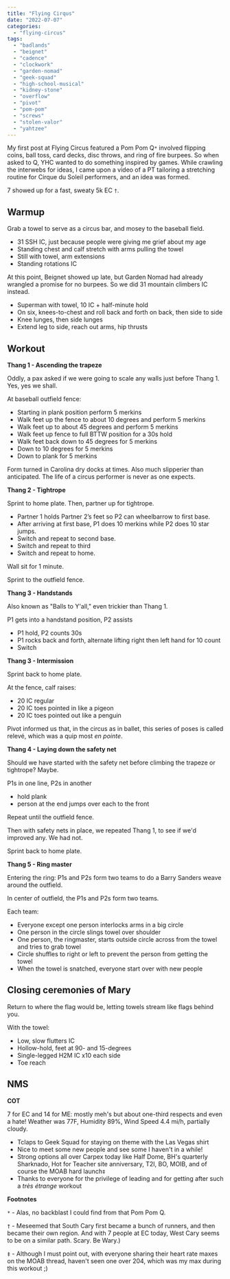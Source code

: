 ```yaml
---
title: "Flying Cirqus"
date: "2022-07-07"
categories: 
  - "flying-circus"
tags: 
  - "badlands"
  - "beignet"
  - "cadence"
  - "clockwork"
  - "garden-nomad"
  - "geek-squad"
  - "high-school-musical"
  - "kidney-stone"
  - "overflow"
  - "pivot"
  - "pom-pom"
  - "screws"
  - "stolen-valor"
  - "yahtzee"
---
```


My first post at Flying Circus featured a Pom Pom Q`*` involved flipping coins, ball toss, card decks, disc throws, and ring of fire burpees. So when asked to Q, YHC wanted to do something inspired by games. While crawling the interwebs for ideas, I came upon a video of a PT tailoring a stretching routine for Cirque du Soleil performers, and an idea was formed.

7 showed up for a fast, sweaty 5k EC `†`.

## Warmup

Grab a towel to serve as a circus bar, and mosey to the baseball field.

- 31 SSH IC, just because people were giving me grief about my age
- Standing chest and calf stretch with arms pulling the towel
- Still with towel, arm extensions
- Standing rotations IC

At this point, Beignet showed up late, but Garden Nomad had already wrangled a promise for no burpees. So we did 31 mountain climbers IC instead.

- Superman with towel, 10 IC + half-minute hold
- On six, knees-to-chest and roll back and forth on back, then side to side
- Knee lunges, then side lunges
- Extend leg to side, reach out arms, hip thrusts

## Workout

**Thang 1 - Ascending the trapeze**

Oddly, a pax asked if we were going to scale any walls just before Thang 1. Yes, yes we shall.

At baseball outfield fence:

- Starting in plank position perform 5 merkins
- Walk feet up the fence to about 10 degrees and perform 5 merkins
- Walk feet up to about 45 degrees and perform 5 merkins
- Walk feet up fence to full BTTW position for a 30s hold
- Walk feet back down to 45 degrees for 5 merkins
- Down to 10 degrees for 5 merkins
- Down to plank for 5 merkins

Form turned in Carolina dry docks at times. Also much slipperier than anticipated. The life of a circus performer is never as one expects.

**Thang 2 - Tightrope**

Sprint to home plate. Then, partner up for tightrope.

- Partner 1 holds Partner 2’s feet so P2 can wheelbarrow to first base.
- After arriving at first base, P1 does 10 merkins while P2 does 10 star jumps.
- Switch and repeat to second base.
- Switch and repeat to third
- Switch and repeat to home.

Wall sit for 1 minute.

Sprint to the outfield fence.

**Thang 3 - Handstands**

Also known as "Balls to Y'all," even trickier than Thang 1.

P1 gets into a handstand position, P2 assists

- P1 hold, P2 counts 30s
- P1 rocks back and forth, alternate lifting right then left hand for 10 count
- Switch

**Thang 3 - Intermission**

Sprint back to home plate.

At the fence, calf raises:

- 20 IC regular
- 20 IC toes pointed in like a pigeon
- 20 IC toes pointed out like a penguin

Pivot informed us that, in the circus as in ballet, this series of poses is called relevé, which was a quip most _en pointe_.

**Thang 4 - Laying down the safety net**

Should we have started with the safety net before climbing the trapeze or tightrope? Maybe.

P1s in one line, P2s in another

- hold plank
- person at the end jumps over each to the front

Repeat until the outfield fence.

Then with safety nets in place, we repeated Thang 1, to see if we'd improved any. We had not.

Sprint back to home plate.

**Thang 5 - Ring master**

Entering the ring: P1s and P2s form two teams to do a Barry Sanders weave around the outfield.

In center of outfield, the P1s and P2s form two teams.

Each team:

- Everyone except one person interlocks arms in a big circle
- One person in the circle slings towel over shoulder
- One person, the ringmaster, starts outside circle across from the towel and tries to grab towel
- Circle shuffles to right or left to prevent the person from getting the towel
- When the towel is snatched, everyone start over with new people

## Closing ceremonies of Mary

Return to where the flag would be, letting towels stream like flags behind you.

With the towel:

- Low, slow flutters IC
- Hollow-hold, feet at 90- and 15-degrees
- Single-legged H2M IC x10 each side
- Toe reach

## NMS

**COT**

7 for EC and 14 for ME: mostly meh's but about one-third respects and even a hate! Weather was 77F, Humidity 89%, Wind Speed 4.4 mi/h, partially cloudy.

- Tclaps to Geek Squad for staying on theme with the Las Vegas shirt
- Nice to meet some new people and see some I haven't in a while!
- Strong options all over Carpex today like Half Dome, BH's quarterly Sharknado, Hot for Teacher site anniversary, T2I, BO, MOIB, and of course the MOAB hard launch`‡`
- Thanks to everyone for the privilege of leading and for getting after such a _très étrange_ workout

**Footnotes**

`*` - Alas, no backblast I could find from that Pom Pom Q.

`†` - Meseemed that South Cary first became a bunch of runners, and then became their own region. And with 7 people at EC today, West Cary seems to be on a similar path. Scary. Be Wary.)

`‡` - Although I must point out, with everyone sharing their heart rate maxes on the MOAB thread, haven't seen one over 204, which was my max during this workout ;)
